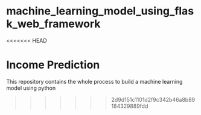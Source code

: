 # machine_learning_model_using_flask_web_framework
<<<<<<< HEAD
 

Income Prediction 
=======
This repository contains the whole process to build a machine learning model using python 
>>>>>>> 2d9d151c1101d2f9c342b46a8b89184329889fdd
